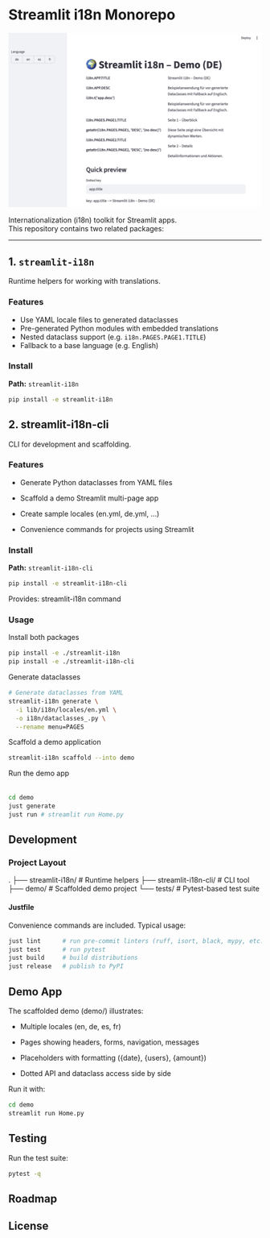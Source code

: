 # Streamlit i18n Monorepo

![Start Page](doc/startpage.png)

Internationalization (i18n) toolkit for Streamlit apps.  
This repository contains two related packages:

---

## 1. `streamlit-i18n`

Runtime helpers for working with translations.  

### Features

- Use YAML locale files to generated dataclasses
- Pre-generated Python modules with embedded translations
- Nested dataclass support (e.g. `i18n.PAGES.PAGE1.TITLE`)
- Fallback to a base language (e.g. English)

### Install

**Path:** `streamlit-i18n`  

```bash
pip install -e streamlit-i18n
```

## 2. streamlit-i18n-cli

CLI for development and scaffolding.

### Features

- Generate Python dataclasses from YAML files

- Scaffold a demo Streamlit multi-page app

- Create sample locales (en.yml, de.yml, …)

- Convenience commands for projects using Streamlit

### Install

**Path:** `streamlit-i18n-cli`  

```bash
pip install -e streamlit-i18n-cli
```

Provides: streamlit-i18n command

### Usage

Install both packages

```bash
pip install -e ./streamlit-i18n
pip install -e ./streamlit-i18n-cli
```

Generate dataclasses

```bash
# Generate dataclasses from YAML
streamlit-i18n generate \
  -i lib/i18n/locales/en.yml \
  -o i18n/dataclasses_.py \
  --rename menu=PAGES
```

Scaffold a demo application

```bash
streamlit-i18n scaffold --into demo
```

Run the demo app

```bash

cd demo
just generate
just run # streamlit run Home.py
```

## Development

### Project Layout

.
├── streamlit-i18n/        # Runtime helpers
├── streamlit-i18n-cli/    # CLI tool
├── demo/                  # Scaffolded demo project
└── tests/                 # Pytest-based test suite

#### Justfile

Convenience commands are included. Typical usage:

```bash
just lint      # run pre-commit linters (ruff, isort, black, mypy, etc.)
just test      # run pytest
just build     # build distributions
just release   # publish to PyPI
```

## Demo App

The scaffolded demo (demo/) illustrates:

- Multiple locales (en, de, es, fr)

- Pages showing headers, forms, navigation, messages

- Placeholders with formatting ({date}, {users}, {amount})

- Dotted API and dataclass access side by side

Run it with:

```bash
cd demo
streamlit run Home.py
```

## Testing

Run the test suite:

```bash
pytest -q
```

## Roadmap

## License
